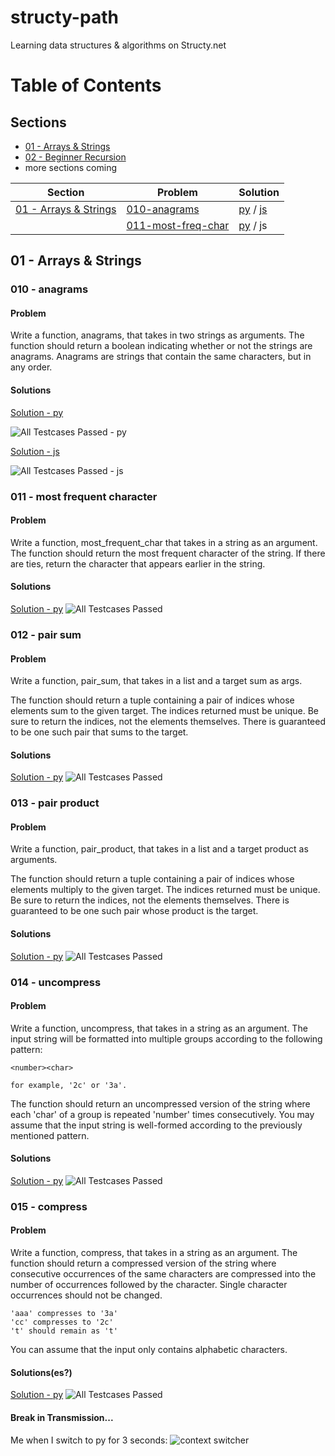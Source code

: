 # structy-path
Learning data structures & algorithms on Structy.net

# Table of Contents
## Sections
- [01 - Arrays & Strings](#01---arrays--strings)
- [02 - Beginner Recursion](./*/02-beginner-recursion)
- more sections coming

| Section | Problem | Solution | 
|---------|---------|----------|
| [01 - Arrays & Strings](#01---arrays--strings) | [010-anagrams](#010---anagrams) | [py](./py/01-arrays-and-strings/010-anagrams.py) / [js](./js/01-arrays-and-strings/010-anagrams.js) |
|  | [011-most-freq-char](#011---most-frequent-character) | [py](./py/01-arrays-and-strings/011-most-freq-char.py) / js | 

## 01 - Arrays & Strings

### 010 - anagrams
#### Problem
Write a function, anagrams, that takes in two strings as arguments.
The function should return a boolean indicating whether or not the strings are anagrams.
Anagrams are strings that contain the same characters, but in any order.

#### Solutions
[Solution - py](./py/01-arrays-and-strings/010-anagrams.py)

![All Testcases Passed - py](./assets/010-anagrams.py.png)

[Solution - js](./js/01-arrays-and-strings/010-anagrams.js)

![All Testcases Passed - js](./assets/010-anagrams.js.png)

### 011 - most frequent character
#### Problem
Write a function, most_frequent_char that takes in a string as an argument.
The function should return the most frequent character of the string.
If there are ties, return the character that appears earlier in the string.

#### Solutions
[Solution - py](./py/01-arrays-and-strings/011-most-freq-char.py)
![All Testcases Passed](./assets/011-most-freq-char.py.png)

### 012 - pair sum
#### Problem
Write a function, pair_sum, that takes in a list and a target sum as args.

The function should return a tuple containing a pair of indices whose elements sum to the given target.
The indices returned must be unique.
Be sure to return the indices, not the elements themselves.
There is guaranteed to be one such pair that sums to the target.

#### Solutions
[Solution - py](./py/01-arrays-and-strings/012-pair-sum.py)
![All Testcases Passed](./assets/012-pair-sum.py.png)

### 013 - pair product
#### Problem
Write a function, pair_product, that takes in a list and a target product as arguments.

The function should return a tuple containing a pair of indices whose elements multiply to the given target. The indices returned must be unique.
Be sure to return the indices, not the elements themselves.
There is guaranteed to be one such pair whose product is the target.

#### Solutions
[Solution - py](./py/01-arrays-and-strings/013-pair-product.py)
![All Testcases Passed](./assets/013-pair-product.py.png)

### 014 - uncompress
#### Problem
Write a function, uncompress, that takes in a string as an argument. The input string will be formatted into multiple groups according to the following pattern:

```
<number><char>

for example, '2c' or '3a'.
```

The function should return an uncompressed version of the string where each 'char' of a group is repeated 'number' times consecutively. You may assume that the input string is well-formed according to the previously mentioned pattern.

#### Solutions
[Solution - py](./py/01-arrays-and-strings/014-uncompress.py)
![All Testcases Passed](./assets/014-uncompress.py.png)

### 015 - compress
#### Problem
Write a function, compress, that takes in a string as an argument. The function should return a compressed version of the string where consecutive occurrences of the same characters are compressed into the number of occurrences followed by the character. Single character occurrences should not be changed.

```
'aaa' compresses to '3a'
'cc' compresses to '2c'
't' should remain as 't'
```

You can assume that the input only contains alphabetic characters.

#### Solutions(es?)
[Solution - py](./py/01-arrays-and-strings/015-compress.py)
![All Testcases Passed](./assets/015-compress.py.png)


#### Break in Transmission...
Me when I switch to py for 3 seconds:
![context switcher](./py/assets/context-switcher.png)